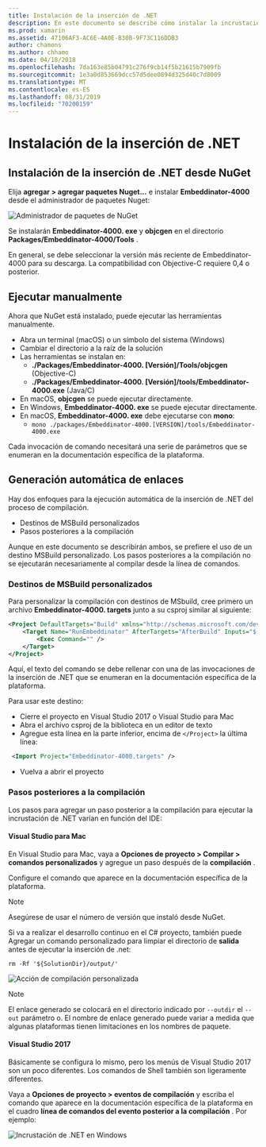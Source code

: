 ```yaml
---
title: Instalación de la inserción de .NET
description: En este documento se describe cómo instalar la incrustación de .NET. Explica cómo ejecutar las herramientas de forma manual, cómo generar enlaces automáticamente, cómo usar destinos de MSBuild personalizados y pasos posteriores a la compilación necesarios.
ms.prod: xamarin
ms.assetid: 47106AF3-AC6E-4A0E-B30B-9F73C116DDB3
author: chamons
ms.author: chhamo
ms.date: 04/18/2018
ms.openlocfilehash: 7da163e85b04791c276f9cb14f5b21615b7909fb
ms.sourcegitcommit: 1e3a0d853669dcc57d5dee0894d325d40c7d8009
ms.translationtype: MT
ms.contentlocale: es-ES
ms.lasthandoff: 08/31/2019
ms.locfileid: "70200159"
---
```

# <a name="installing-net-embedding"></a>Instalación de la inserción de .NET

## <a name="installing-net-embedding-from-nuget"></a>Instalación de la inserción de .NET desde NuGet

Elija **agregar > agregar paquetes Nuget...** e instalar **Embeddinator-4000** desde el administrador de paquetes Nuget:

![Administrador de paquetes de NuGet](images/visualstudionuget.png)

Se instalarán **Embeddinator-4000. exe** y **objcgen** en el directorio **Packages/Embeddinator-4000/Tools** .

En general, se debe seleccionar la versión más reciente de Embeddinator-4000 para su descarga. La compatibilidad con Objective-C requiere 0,4 o posterior.

## <a name="running-manually"></a>Ejecutar manualmente

Ahora que NuGet está instalado, puede ejecutar las herramientas manualmente.

- Abra un terminal (macOS) o un símbolo del sistema (Windows)
- Cambiar el directorio a la raíz de la solución
- Las herramientas se instalan en:
    - **./Packages/Embeddinator-4000. [Versión]/Tools/objcgen** (Objective-C)
    - **./Packages/Embeddinator-4000. [Versión]/tools/Embeddinator-4000.exe** (Java/C)
- En macOS, **objcgen** se puede ejecutar directamente.
- En Windows, **Embeddinator-4000. exe** se puede ejecutar directamente.
- En macOS, **Embeddinator-4000. exe** debe ejecutarse con **mono**:
    - `mono ./packages/Embeddinator-4000.[VERSION]/tools/Embeddinator-4000.exe`

Cada invocación de comando necesitará una serie de parámetros que se enumeran en la documentación específica de la plataforma.

## <a name="automatic-binding-generation"></a>Generación automática de enlaces

Hay dos enfoques para la ejecución automática de la inserción de .NET del proceso de compilación.

- Destinos de MSBuild personalizados
- Pasos posteriores a la compilación

Aunque en este documento se describirán ambos, se prefiere el uso de un destino MSBuild personalizado. Los pasos posteriores a la compilación no se ejecutarán necesariamente al compilar desde la línea de comandos.

### <a name="custom-msbuild-targets"></a>Destinos de MSBuild personalizados

Para personalizar la compilación con destinos de MSbuild, cree primero un archivo **Embeddinator-4000. targets** junto a su csproj similar al siguiente:

```xml
<Project DefaultTargets="Build" xmlns="http://schemas.microsoft.com/developer/msbuild/2003">
    <Target Name="RunEmbeddinator" AfterTargets="AfterBuild" Inputs="$(OutputPath)/$(AssemblyName).dll" Outputs="$(IntermediateOutputPath)/Embeddinator/$(AssemblyName).framework/$(AssemblyName)">
        <Exec Command="" />
    </Target>
</Project>
```

Aquí, el texto del comando se debe rellenar con una de las invocaciones de la inserción de .NET que se enumeran en la documentación específica de la plataforma.

Para usar este destino:

- Cierre el proyecto en Visual Studio 2017 o Visual Studio para Mac
- Abra el archivo csproj de la biblioteca en un editor de texto
- Agregue esta línea en la parte inferior, encima de `</Project>` la última línea:

```xml
 <Import Project="Embeddinator-4000.targets" />
```

- Vuelva a abrir el proyecto

### <a name="post-build-steps"></a>Pasos posteriores a la compilación

Los pasos para agregar un paso posterior a la compilación para ejecutar la incrustación de .NET varían en función del IDE:

#### <a name="visual-studio-for-mac"></a>Visual Studio para Mac

En Visual Studio para Mac, vaya a **Opciones de proyecto > Compilar > comandos personalizados** y agregue un paso después de la **compilación** .

Configure el comando que aparece en la documentación específica de la plataforma.

> [!NOTE]
> Asegúrese de usar el número de versión que instaló desde NuGet.

Si va a realizar el desarrollo continuo en el C# proyecto, también puede Agregar un comando personalizado para limpiar el directorio de **salida** antes de ejecutar la inserción de .net:

```shell
rm -Rf '${SolutionDir}/output/'
```

![Acción de compilación personalizada](images/visualstudiocustombuild.png)

> [!NOTE]
> El enlace generado se colocará en el directorio indicado por `--outdir` el `--out` parámetro o. El nombre de enlace generado puede variar a medida que algunas plataformas tienen limitaciones en los nombres de paquete.

#### <a name="visual-studio-2017"></a>Visual Studio 2017

Básicamente se configura lo mismo, pero los menús de Visual Studio 2017 son un poco diferentes. Los comandos de Shell también son ligeramente diferentes.

Vaya a **Opciones de proyecto > eventos de compilación** y escriba el comando que aparece en la documentación específica de la plataforma en el cuadro **línea de comandos del evento posterior a la compilación** . Por ejemplo:

![Incrustación de .NET en Windows](images/visualstudiowindows.png)
 
